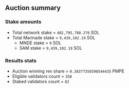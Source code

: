 ## Auction summary

### Stake amounts
- Total network stake = `402,795,788.276` SOL
- Total Marinade stake = `9,439,102.19` SOL
  - MNDE stake = `0` SOL
  - SAM stake = `9,439,102.19` SOL

### Results stats
- Auction winning rev share = `0.38377350398544435` PMPE
- Eligible validators count = `350`
- Staked validators count = `82`
